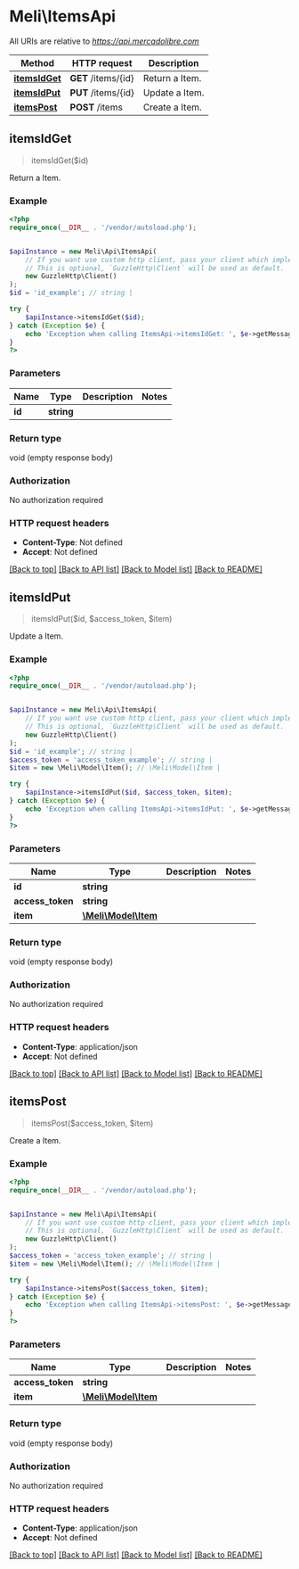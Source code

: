 # Meli\ItemsApi

All URIs are relative to *https://api.mercadolibre.com*

Method | HTTP request | Description
------------- | ------------- | -------------
[**itemsIdGet**](ItemsApi.md#itemsIdGet) | **GET** /items/{id} | Return a Item.
[**itemsIdPut**](ItemsApi.md#itemsIdPut) | **PUT** /items/{id} | Update a Item.
[**itemsPost**](ItemsApi.md#itemsPost) | **POST** /items | Create a Item.



## itemsIdGet

> itemsIdGet($id)

Return a Item.

### Example

```php
<?php
require_once(__DIR__ . '/vendor/autoload.php');


$apiInstance = new Meli\Api\ItemsApi(
    // If you want use custom http client, pass your client which implements `GuzzleHttp\ClientInterface`.
    // This is optional, `GuzzleHttp\Client` will be used as default.
    new GuzzleHttp\Client()
);
$id = 'id_example'; // string | 

try {
    $apiInstance->itemsIdGet($id);
} catch (Exception $e) {
    echo 'Exception when calling ItemsApi->itemsIdGet: ', $e->getMessage(), PHP_EOL;
}
?>
```

### Parameters


Name | Type | Description  | Notes
------------- | ------------- | ------------- | -------------
 **id** | **string**|  |

### Return type

void (empty response body)

### Authorization

No authorization required

### HTTP request headers

- **Content-Type**: Not defined
- **Accept**: Not defined

[[Back to top]](#) [[Back to API list]](../../README.md#documentation-for-api-endpoints)
[[Back to Model list]](../../README.md#documentation-for-models)
[[Back to README]](../../README.md)


## itemsIdPut

> itemsIdPut($id, $access_token, $item)

Update a Item.

### Example

```php
<?php
require_once(__DIR__ . '/vendor/autoload.php');


$apiInstance = new Meli\Api\ItemsApi(
    // If you want use custom http client, pass your client which implements `GuzzleHttp\ClientInterface`.
    // This is optional, `GuzzleHttp\Client` will be used as default.
    new GuzzleHttp\Client()
);
$id = 'id_example'; // string | 
$access_token = 'access_token_example'; // string | 
$item = new \Meli\Model\Item(); // \Meli\Model\Item | 

try {
    $apiInstance->itemsIdPut($id, $access_token, $item);
} catch (Exception $e) {
    echo 'Exception when calling ItemsApi->itemsIdPut: ', $e->getMessage(), PHP_EOL;
}
?>
```

### Parameters


Name | Type | Description  | Notes
------------- | ------------- | ------------- | -------------
 **id** | **string**|  |
 **access_token** | **string**|  |
 **item** | [**\Meli\Model\Item**](../Model/Item.md)|  |

### Return type

void (empty response body)

### Authorization

No authorization required

### HTTP request headers

- **Content-Type**: application/json
- **Accept**: Not defined

[[Back to top]](#) [[Back to API list]](../../README.md#documentation-for-api-endpoints)
[[Back to Model list]](../../README.md#documentation-for-models)
[[Back to README]](../../README.md)


## itemsPost

> itemsPost($access_token, $item)

Create a Item.

### Example

```php
<?php
require_once(__DIR__ . '/vendor/autoload.php');


$apiInstance = new Meli\Api\ItemsApi(
    // If you want use custom http client, pass your client which implements `GuzzleHttp\ClientInterface`.
    // This is optional, `GuzzleHttp\Client` will be used as default.
    new GuzzleHttp\Client()
);
$access_token = 'access_token_example'; // string | 
$item = new \Meli\Model\Item(); // \Meli\Model\Item | 

try {
    $apiInstance->itemsPost($access_token, $item);
} catch (Exception $e) {
    echo 'Exception when calling ItemsApi->itemsPost: ', $e->getMessage(), PHP_EOL;
}
?>
```

### Parameters


Name | Type | Description  | Notes
------------- | ------------- | ------------- | -------------
 **access_token** | **string**|  |
 **item** | [**\Meli\Model\Item**](../Model/Item.md)|  |

### Return type

void (empty response body)

### Authorization

No authorization required

### HTTP request headers

- **Content-Type**: application/json
- **Accept**: Not defined

[[Back to top]](#) [[Back to API list]](../../README.md#documentation-for-api-endpoints)
[[Back to Model list]](../../README.md#documentation-for-models)
[[Back to README]](../../README.md)

